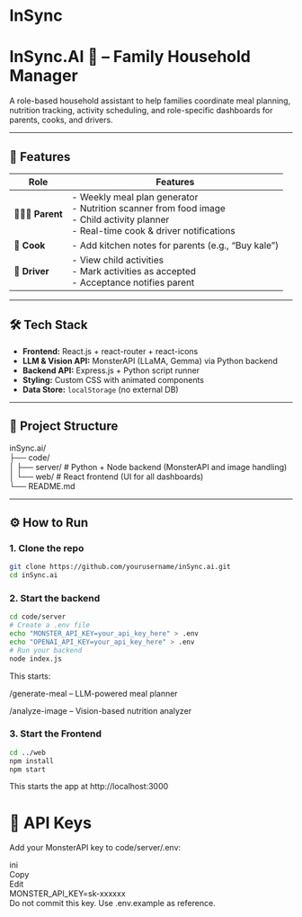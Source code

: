 # InSync

# InSync.AI 🏡 – Family Household Manager

A role-based household assistant to help families coordinate meal planning, nutrition tracking, activity scheduling, and role-specific dashboards for parents, cooks, and drivers.

---

## 🚀 Features

| Role       | Features |
|------------|----------|
| 👩‍👩‍👧 **Parent** | - Weekly meal plan generator<br/>- Nutrition scanner from food image<br/>- Child activity planner<br/>- Real-time cook & driver notifications |
| 🍳 **Cook** | - Add kitchen notes for parents (e.g., “Buy kale”) |
| 🚗 **Driver** | - View child activities<br/>- Mark activities as accepted<br/>- Acceptance notifies parent |

---

## 🛠️ Tech Stack

- **Frontend:** React.js + react-router + react-icons
- **LLM & Vision API:** MonsterAPI (LLaMA, Gemma) via Python backend
- **Backend API:** Express.js + Python script runner
- **Styling:** Custom CSS with animated components
- **Data Store:** `localStorage` (no external DB)

---

## 🧩 Project Structure

inSync.ai/<br/>
├── code/<br/>
│ ├── server/ # Python + Node backend (MonsterAPI and image handling)<br/>
│ └── web/ # React frontend (UI for all dashboards)<br/>
└── README.md<br/>


---

## ⚙️ How to Run

### 1. Clone the repo

```bash
git clone https://github.com/yourusername/inSync.ai.git
cd inSync.ai
```

### 2. Start the backend

```bash
cd code/server
# Create a .env file
echo "MONSTER_API_KEY=your_api_key_here" > .env
echo "OPENAI_API_KEY=your_api_key_here" > .env
# Run your backend
node index.js
```
This starts:

/generate-meal – LLM-powered meal planner

/analyze-image – Vision-based nutrition analyzer

### 3. Start the Frontend

```bash 
cd ../web
npm install
npm start
```
This starts the app at http://localhost:3000

# 🔐 API Keys
Add your MonsterAPI key to code/server/.env:

ini<br>
Copy<br>
Edit<br>
MONSTER_API_KEY=sk-xxxxxx<br>
Do not commit this key. Use .env.example as reference.
